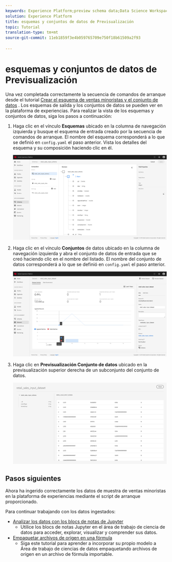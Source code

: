 ```yaml
---
keywords: Experience Platform;preview schema data;Data Science Workspace;popular topics
solution: Experience Platform
title: esquemas y conjuntos de datos de Previsualización
topic: Tutorial
translation-type: tm+mt
source-git-commit: 11eb1859f3e4b059765709e750f18b61509a2f93

---
```



# esquemas y conjuntos de datos de Previsualización

Una vez completada correctamente la secuencia de comandos de arranque desde el tutorial [Crear el esquema de ventas minoristas y el conjunto de datos](./create-retails-sales-dataset.md) . Los esquemas de salida y los conjuntos de datos se pueden ver en la plataforma de experiencias. Para realizar la vista de los esquemas y conjuntos de datos, siga los pasos a continuación:

1. Haga clic en el vínculo **Esquemas** ubicado en la columna de navegación izquierda y busque el esquema de entrada creado por la secuencia de comandos de arranque. El nombre del esquema corresponderá a lo que se definió en `config.yaml` el paso anterior. Vista los detalles del esquema y su composición haciendo clic en él.

   ![](../images/models-recipes/access-data/schema_overview.png)

2. Haga clic en el vínculo **Conjuntos** de datos ubicado en la columna de navegación izquierda y abra el conjunto de datos de entrada que se creó haciendo clic en el nombre del listado. El nombre del conjunto de datos corresponderá a lo que se definió en `config.yaml` el paso anterior.

   ![](../images/models-recipes/access-data/dataset_overview.png)

3. Haga clic en **Previsualización Conjunto de datos** ubicado en la previsualización superior derecha de un subconjunto del conjunto de datos.

   ![](../images/models-recipes/access-data/preview_dataset.png)

## Pasos siguientes

Ahora ha ingerido correctamente los datos de muestra de ventas minoristas en la plataforma de experiencias mediante el script de arranque proporcionado.

Para continuar trabajando con los datos ingestados:
- [Analizar los datos con los blocs de notas de Jupyter](../jupyterlab/analyze-your-data.md)
   - Utilice los blocs de notas Jupyter en el área de trabajo de ciencia de datos para acceder, explorar, visualizar y comprender sus datos.
- [Empaquetar archivos de origen en una fórmula](./package-source-files-recipe.md)
   - Siga este tutorial para aprender a incorporar su propio modelo a Área de trabajo de ciencias de datos empaquetando archivos de origen en un archivo de fórmula importable.